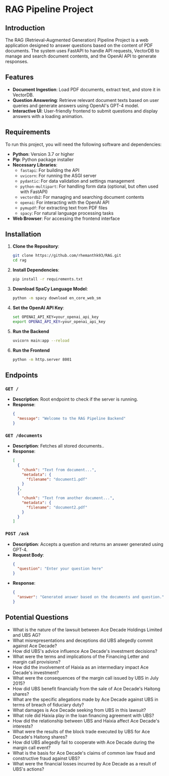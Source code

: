 # RAG Pipeline Project

## Introduction

The RAG (Retrieval-Augmented Generation) Pipeline Project is a web application designed to answer questions based on the content of PDF documents. The system uses FastAPI to handle API requests, VectorDB to manage and search document contents, and the OpenAI API to generate responses.

## Features

- **Document Ingestion**: Load PDF documents, extract text, and store it in VectorDB.
- **Question Answering**: Retrieve relevant document texts based on user queries and generate answers using OpenAI's GPT-4 model.
- **Interactive UI**: User-friendly frontend to submit questions and display answers with a loading animation.

## Requirements

To run this project, you will need the following software and dependencies:

- **Python**: Version 3.7 or higher
- **Pip**: Python package installer
- **Necessary Libraries**:
  - `fastapi`: For building the API
  - `uvicorn`: For running the ASGI server
  - `pydantic`: For data validation and settings management
  - `python-multipart`: For handling form data (optional, but often used with FastAPI)
  - `vectordb2`: For managing and searching document contents
  - `openai`: For interacting with the OpenAI API
  - `pymupdf`: For extracting text from PDF files
  - `spacy`: For natural language processing tasks
- **Web Browser**: For accessing the frontend interface

## Installation

1. **Clone the Repository**:
   
   ```sh
   git clone https://github.com/rhemanthk93/RAG.git
   cd rag
   
2. **Install Dependencies**:
   ```sh
   pip install -r requirements.txt

3. **Download SpaCy Language Model**:
   ```sh
   python -m spacy download en_core_web_sm

4. **Set the OpenAI API Key**:
   ```sh
   set OPENAI_API_KEY=your_openai_api_key
   export OPENAI_API_KEY=your_openai_api_key
   
5. **Run the Backend**
   ```sh
   uvicorn main:app --reload

6. **Run the Frontend**
   ```sh
   python -m http.server 8001

## Endpoints

### `GET /`
- **Description**: Root endpoint to check if the server is running.
- **Response**: 
  ```json
  {
    "message": "Welcome to the RAG Pipeline Backend"
  }

### `GET /documents`
- **Description**: Fetches all stored documents..
- **Response**: 
  ```json
  [
    {
      "chunk": "Text from document...",
      "metadata": {
        "filename": "document1.pdf"
      }
    },
    {
      "chunk": "Text from another document...",
      "metadata": {
        "filename": "document2.pdf"
      }
    }
  ]

### `POST /ask`
- **Description**: Accepts a question and returns an answer generated using GPT-4.
- **Request Body**: 
  ```json
  {
    "question": "Enter your question here"
  }
- **Response**: 
  ```json
  {
    "answer": "Generated answer based on the documents and question."
  }

## Potential Questions

- What is the nature of the lawsuit between Ace Decade Holdings Limited and UBS AG?
- What misrepresentations and deceptions did UBS allegedly commit against Ace Decade?
- How did UBS's advice influence Ace Decade's investment decisions?
- What were the terms and implications of the Financing Letter and margin call provisions?
- How did the involvement of Haixia as an intermediary impact Ace Decade's investment?
- What were the consequences of the margin call issued by UBS in July 2015?
- How did UBS benefit financially from the sale of Ace Decade's Haitong shares?
- What are the specific allegations made by Ace Decade against UBS in terms of breach of fiduciary duty?
- What damages is Ace Decade seeking from UBS in this lawsuit?
- What role did Haixia play in the loan financing agreement with UBS?
- How did the relationship between UBS and Haixia affect Ace Decade's interests?
- What were the results of the block trade executed by UBS for Ace Decade's Haitong shares?
- How did UBS allegedly fail to cooperate with Ace Decade during the margin call event?
- What is the basis for Ace Decade's claims of common law fraud and constructive fraud against UBS?
- What were the financial losses incurred by Ace Decade as a result of UBS's actions?


